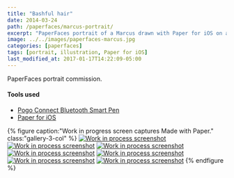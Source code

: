 ```yaml
---
title: "Bashful hair"
date: 2014-03-24
path: /paperfaces/marcus-portrait/
excerpt: "PaperFaces portrait of a Marcus drawn with Paper for iOS on an iPad."
image: ../../images/paperfaces-marcus.jpg
categories: [paperfaces]
tags: [portrait, illustration, Paper for iOS]
last_modified_at: 2017-01-17T14:22:09-05:00
---
```


PaperFaces portrait commission.

#### Tools used

- [Pogo Connect Bluetooth Smart Pen](https://www.amazon.com/gp/product/B009K448L4/ref=as_li_ss_tl?ie=UTF8&camp=1789&creative=390957&creativeASIN=B009K448L4&linkCode=as2&tag=mademist-20)
- [Paper for iOS](https://paper.bywetransfer.com/)

{% figure caption:"Work in progress screen captures Made with Paper." class:"gallery-3-col" %}
[![Work in process screenshot](../../images/paperfaces-marcus-process-1-600.jpg)](../../images/paperfaces-marcus-process-1-lg.jpg)
[![Work in process screenshot](../../images/paperfaces-marcus-process-2-600.jpg)](../../images/paperfaces-marcus-process-2-lg.jpg)
[![Work in process screenshot](../../images/paperfaces-marcus-process-3-600.jpg)](../../images/paperfaces-marcus-process-3-lg.jpg)
[![Work in process screenshot](../../images/paperfaces-marcus-process-4-600.jpg)](../../images/paperfaces-marcus-process-4-lg.jpg)
[![Work in process screenshot](../../images/paperfaces-marcus-process-5-600.jpg)](../../images/paperfaces-marcus-process-5-lg.jpg)
[![Work in process screenshot](../../images/paperfaces-marcus-process-6-600.jpg)](../../images/paperfaces-marcus-process-6-lg.jpg)
[![Work in process screenshot](../../images/paperfaces-marcus-process-7-600.jpg)](../../images/paperfaces-marcus-process-7-lg.jpg)
{% endfigure %}
